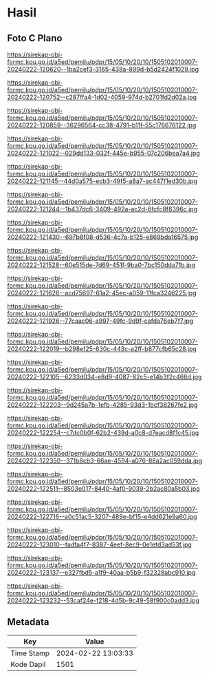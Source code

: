 # Hasil

## Foto C Plano

https://sirekap-obj-formc.kpu.go.id/a5ed/pemilu/pdpr/15/05/10/20/10/1505102010007-20240222-120620--1ba2cef3-3165-438a-899d-b5d2424f1029.jpg

https://sirekap-obj-formc.kpu.go.id/a5ed/pemilu/pdpr/15/05/10/20/10/1505102010007-20240222-120752--c287ffa4-1d02-4059-974d-b2701fd2d02a.jpg

https://sirekap-obj-formc.kpu.go.id/a5ed/pemilu/pdpr/15/05/10/20/10/1505102010007-20240222-120859--36296564-cc38-4791-b11f-55c176676122.jpg

https://sirekap-obj-formc.kpu.go.id/a5ed/pemilu/pdpr/15/05/10/20/10/1505102010007-20240222-121022--029dd133-032f-445e-b955-07c206bea7a4.jpg

https://sirekap-obj-formc.kpu.go.id/a5ed/pemilu/pdpr/15/05/10/20/10/1505102010007-20240222-121145--44d0a575-ecb3-49f5-a8a7-ac447f1ed30b.jpg

https://sirekap-obj-formc.kpu.go.id/a5ed/pemilu/pdpr/15/05/10/20/10/1505102010007-20240222-121244--1b437dc6-3409-492a-ac2d-6fcfc8f8396c.jpg

https://sirekap-obj-formc.kpu.go.id/a5ed/pemilu/pdpr/15/05/10/20/10/1505102010007-20240222-121430--697b8f08-d536-4c7a-b125-e869bda16575.jpg

https://sirekap-obj-formc.kpu.go.id/a5ed/pemilu/pdpr/15/05/10/20/10/1505102010007-20240222-121528--60e515de-7d69-451f-9ba0-7bc150dda71b.jpg

https://sirekap-obj-formc.kpu.go.id/a5ed/pemilu/pdpr/15/05/10/20/10/1505102010007-20240222-121626--acd75697-61a2-45ec-a059-11fca3246225.jpg

https://sirekap-obj-formc.kpu.go.id/a5ed/pemilu/pdpr/15/05/10/20/10/1505102010007-20240222-121926--77caac06-a997-49fc-9d9f-cafda76eb7f7.jpg

https://sirekap-obj-formc.kpu.go.id/a5ed/pemilu/pdpr/15/05/10/20/10/1505102010007-20240222-122019--b298ef25-630c-443c-a2ff-b877cfb65c28.jpg

https://sirekap-obj-formc.kpu.go.id/a5ed/pemilu/pdpr/15/05/10/20/10/1505102010007-20240222-122105--6233d034-e8d9-4087-82c5-e14b3f2c466d.jpg

https://sirekap-obj-formc.kpu.go.id/a5ed/pemilu/pdpr/15/05/10/20/10/1505102010007-20240222-122203--9d245a7b-1efb-4285-93d3-1bcf38267fe2.jpg

https://sirekap-obj-formc.kpu.go.id/a5ed/pemilu/pdpr/15/05/10/20/10/1505102010007-20240222-122254--c7dc0b0f-62b2-439d-a0c8-d7eacd8f1c45.jpg

https://sirekap-obj-formc.kpu.go.id/a5ed/pemilu/pdpr/15/05/10/20/10/1505102010007-20240222-122350--371b8cb3-66ae-4594-a076-88a2ac059dda.jpg

https://sirekap-obj-formc.kpu.go.id/a5ed/pemilu/pdpr/15/05/10/20/10/1505102010007-20240222-122511--8503e017-8440-4af0-9039-2b2ac80a5b03.jpg

https://sirekap-obj-formc.kpu.go.id/a5ed/pemilu/pdpr/15/05/10/20/10/1505102010007-20240222-122716--a0c51ac5-3207-489e-bf15-e4dd621e9a60.jpg

https://sirekap-obj-formc.kpu.go.id/a5ed/pemilu/pdpr/15/05/10/20/10/1505102010007-20240222-123010--fadfa4f7-8387-4eef-8ec9-0e1efd3ad53f.jpg

https://sirekap-obj-formc.kpu.go.id/a5ed/pemilu/pdpr/15/05/10/20/10/1505102010007-20240222-123137--e327fbd5-a1f9-40aa-b5b9-f32328abc910.jpg

https://sirekap-obj-formc.kpu.go.id/a5ed/pemilu/pdpr/15/05/10/20/10/1505102010007-20240222-123232--53caf24e-f218-4d5b-9c49-58f900c0add3.jpg


## Metadata

| Key        | Value               |
| ---------- | ------------------- |
| Time Stamp | 2024-02-22 13:03:33 |
| Kode Dapil | 1501                |



